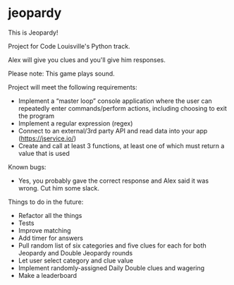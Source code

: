 # jeopardy
This is Jeopardy!


Project for Code Louisville's Python track.

Alex will give you clues and you'll give him responses.

Please note: This game plays sound.  


Project will meet the following requirements:
* Implement a “master loop” console application where the user can repeatedly enter commands/perform actions, including choosing to exit the program
* Implement a regular expression (regex)
* Connect to an external/3rd party API and read data into your app (https://jservice.io/)
* Create and call at least 3 functions, at least one of which must return a value that is used  


Known bugs:
* Yes, you probably gave the correct response and Alex said it was wrong. Cut him some slack.  


Things to do in the future:
* Refactor all the things
* Tests
* Improve matching
* Add timer for answers
* Pull random list of six categories and five clues for each for both Jeopardy and Double Jeopardy rounds
* Let user select category and clue value
* Implement randomly-assigned Daily Double clues and wagering
* Make a leaderboard
